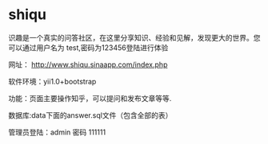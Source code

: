 # shiqu
识趣是一个真实的问答社区，在这里分享知识、经验和见解，发现更大的世界。您可以通过用户名为 test,密码为123456登陆进行体验


网址： http://www.shiqu.sinaapp.com/index.php

软件环境：yii1.0+bootstrap

功能：页面主要操作知乎，可以提问和发布文章等等.


数据库:data下面的answer.sql文件（包含全部的表）

管理员登陆：admin  密码 111111
